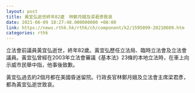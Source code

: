 ```yaml
---
layout: post
title: 黃宜弘逝世終年82歲　林鄭月娥及梁君彥致哀
date: 2021-06-09 18:27:48.000000000 +08:00
link: https://news.rthk.hk/rthk/ch/component/k2/1595099-20210609.htm
categories: rthk
---
```


立法會前議員黃宜弘逝世，終年82歲。黃宜弘歷任立法局、臨時立法會及立法會議員。黃宜弘曾經在2003年立法會審議《基本法》23條的本地立法時，在車上向示威市民舉中指，他事後致歉。

黃宜弘過去約2個月都在美國昏迷留院。行政長官林鄭月娥及立法會主席梁君彥，都為黃宜弘逝世致哀。
